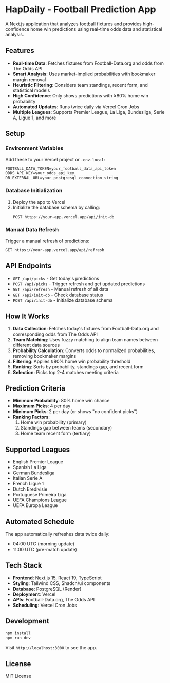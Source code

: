 # HapDaily - Football Prediction App

A Next.js application that analyzes football fixtures and provides high-confidence home win predictions using real-time odds data and statistical analysis.

## Features

- **Real-time Data**: Fetches fixtures from Football-Data.org and odds from The Odds API
- **Smart Analysis**: Uses market-implied probabilities with bookmaker margin removal
- **Heuristic Filtering**: Considers team standings, recent form, and statistical models
- **High Confidence**: Only shows predictions with ≥80% home win probability
- **Automated Updates**: Runs twice daily via Vercel Cron Jobs
- **Multiple Leagues**: Supports Premier League, La Liga, Bundesliga, Serie A, Ligue 1, and more

## Setup

### Environment Variables

Add these to your Vercel project or `.env.local`:

```
FOOTBALL_DATA_TOKEN=your_football_data_api_token
ODDS_API_KEY=your_odds_api_key
DB_EXTERNAL_URL=your_postgresql_connection_string
```

### Database Initialization

1. Deploy the app to Vercel
2. Initialize the database schema by calling:
   ```
   POST https://your-app.vercel.app/api/init-db
   ```

### Manual Data Refresh

Trigger a manual refresh of predictions:
```
GET https://your-app.vercel.app/api/refresh
```

## API Endpoints

- `GET /api/picks` - Get today's predictions
- `POST /api/picks` - Trigger refresh and get updated predictions
- `GET /api/refresh` - Manual refresh of all data
- `GET /api/init-db` - Check database status
- `POST /api/init-db` - Initialize database schema

## How It Works

1. **Data Collection**: Fetches today's fixtures from Football-Data.org and corresponding odds from The Odds API
2. **Team Matching**: Uses fuzzy matching to align team names between different data sources
3. **Probability Calculation**: Converts odds to normalized probabilities, removing bookmaker margins
4. **Filtering**: Applies ≥80% home win probability threshold
5. **Ranking**: Sorts by probability, standings gap, and recent form
6. **Selection**: Picks top 2-4 matches meeting criteria

## Prediction Criteria

- **Minimum Probability**: 80% home win chance
- **Maximum Picks**: 4 per day
- **Minimum Picks**: 2 per day (or shows "no confident picks")
- **Ranking Factors**:
  1. Home win probability (primary)
  2. Standings gap between teams (secondary)
  3. Home team recent form (tertiary)

## Supported Leagues

- English Premier League
- Spanish La Liga
- German Bundesliga
- Italian Serie A
- French Ligue 1
- Dutch Eredivisie
- Portuguese Primeira Liga
- UEFA Champions League
- UEFA Europa League

## Automated Schedule

The app automatically refreshes data twice daily:
- 04:00 UTC (morning update)
- 11:00 UTC (pre-match update)

## Tech Stack

- **Frontend**: Next.js 15, React 19, TypeScript
- **Styling**: Tailwind CSS, Shadcn/ui components
- **Database**: PostgreSQL (Render)
- **Deployment**: Vercel
- **APIs**: Football-Data.org, The Odds API
- **Scheduling**: Vercel Cron Jobs

## Development

```bash
npm install
npm run dev
```

Visit `http://localhost:3000` to see the app.

## License

MIT License
